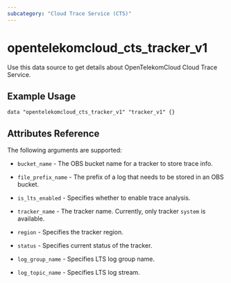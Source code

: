 ```yaml
---
subcategory: "Cloud Trace Service (CTS)"
---
```


# opentelekomcloud_cts_tracker_v1

Use this data source to get details about OpenTelekomCloud Cloud Trace Service.

## Example Usage
```hcl
data "opentelekomcloud_cts_tracker_v1" "tracker_v1" {}

```

## Attributes Reference

The following arguments are supported:

* `bucket_name` - The OBS bucket name for a tracker to store trace info.

* `file_prefix_name` - The prefix of a log that needs to be stored in an OBS bucket.

* `is_lts_enabled` - Specifies whether to enable trace analysis.

* `tracker_name` - The tracker name. Currently, only tracker `system` is available.

* `region` - Specifies the tracker region.

* `status` - Specifies current status of the tracker.

* `log_group_name` - Specifies LTS log group name.

* `log_topic_name` - Specifies LTS log stream.
